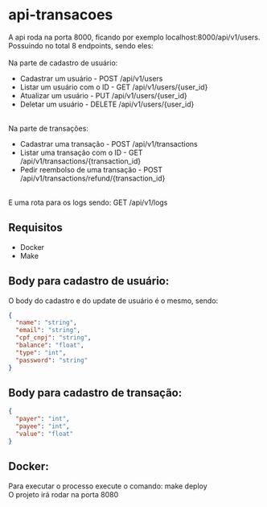 # api-transacoes

A api roda na porta 8000, ficando por exemplo localhost:8000/api/v1/users.
Possuindo no total 8 endpoints, sendo eles: <br>
<br> Na parte de cadastro de usuário:

- Cadastrar um usuário - POST /api/v1/users
- Listar um usuário com o ID - GET /api/v1/users/{user_id}
- Atualizar um usuário - PUT /api/v1/users/{user_id}
- Deletar um usuário - DELETE /api/v1/users/{user_id}

<br> Na parte de transações:

- Cadastrar uma transação - POST /api/v1/transactions
- Listar uma transação com o ID - GET /api/v1/transactions/{transaction_id}
- Pedir reembolso de uma transação - POST /api/v1/transactions/refund/{transaction_id}

<br> E uma rota para os logs sendo: GET /api/v1/logs

## Requisitos
- Docker
- Make

## Body para cadastro de usuário:
O body do cadastro e do update de usuário é o mesmo, sendo:
```json
{
  "name": "string",
  "email": "string",
  "cpf_cnpj": "string",
  "balance": "float",
  "type": "int",
  "password": "string"
}
```
## Body para cadastro de transação:
```json
{
  "payer": "int",
  "payee": "int",
  "value": "float"
}
```
## Docker:
Para executar o processo execute o comando: make deploy
<br>O projeto irá rodar na porta 8080
